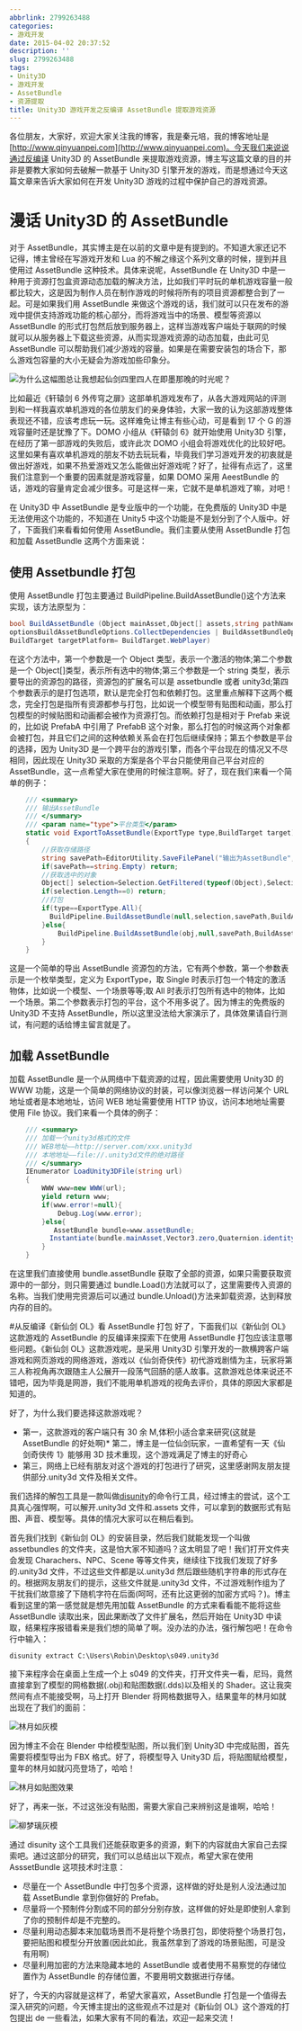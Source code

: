 ```yaml
---
abbrlink: 2799263488
categories:
- 游戏开发
date: 2015-04-02 20:37:52
description: ''
slug: 2799263488
tags:
- Unity3D
- 游戏开发
- AssetBundle
- 资源提取
title: Unity3D 游戏开发之反编译 AssetBundle 提取游戏资源
---
```


各位朋友，大家好，欢迎大家关注我的博客，我是秦元培，我的博客地址是[http://www.qinyuanpei.com](http://www.qinyuanpei.com)。今天我们来说说通过反编译 Unity3D 的 AssetBundle 来提取游戏资源，博主写这篇文章的目的并非是要教大家如何去破解一款基于 Unity3D 引擎开发的游戏，而是想通过今天这篇文章来告诉大家如何在开发 Unity3D 游戏的过程中保护自己的游戏资源。

<!--more-->

# 漫话 Unity3D 的 AssetBundle
对于 AssetBundle，其实博主是在以前的文章中是有提到的。不知道大家还记不记得，博主曾经在写游戏开发和 Lua 的不解之缘这个系列文章的时候，提到并且使用过 AssetBundle 这种技术。具体来说呢，AssetBundle 在 Unity3D 中是一种用于资源打包盒资源动态加载的解决方法，比如我们平时玩的单机游戏容量一般都比较大，这是因为制作人员在制作游戏的时候将所有的项目资源都整合到了一起。可是如果我们用 AssetBundle 来做这个游戏的话，我们就可以只在发布的游戏中提供支持游戏功能的核心部分，而将游戏当中的场景、模型等资源以 AssetBundle 的形式打包然后放到服务器上，这样当游戏客户端处于联网的时候就可以从服务器上下载这些资源，从而实现游戏资源的动态加载，由此可见 AssetBundle 可以帮助我们减少游戏的容量。如果是在需要安装包的场合下，那么游戏包容量的大小无疑会为游戏加些印象分。

![为什么这幅图总让我想起仙剑四里四人在即墨那晚的时光呢？](https://ww1.sinaimg.cn/large/4c36074fly1fz05d2nsnpj20rs0fn457.jpg)

比如最近《轩辕剑 6 外传穹之扉》这部单机游戏发布了，从各大游戏网站的评测到和一样我喜欢单机游戏的各位朋友们的亲身体验，大家一致的认为这部游戏整体表现还不错，应该考虑玩一玩。这样难免让博主有些心动，可是看到 17 个 G 的游戏容量时还是犹豫了下。DOMO 小组从《轩辕剑 6》就开始使用 Unity3D 引擎，在经历了第一部游戏的失败后，或许此次 DOMO 小组会将游戏优化的比较好吧。这里如果有喜欢单机游戏的朋友不妨去玩玩看，毕竟我们学习游戏开发的初衷就是做出好游戏，如果不热爱游戏又怎么能做出好游戏呢？好了，扯得有点远了，这里我们注意到一个重要的因素就是游戏容量，如果 DOMO 采用 AeestBundle 的话，游戏的容量肯定会减少很多。可是这样一来，它就不是单机游戏了嘛，对吧！

在 Unity3D 中 AssetBundle 是专业版中的一个功能，在免费版的 Unity3D 中是无法使用这个功能的，不知道在 Unity5 中这个功能是不是划分到了个人版中。好了，下面我们来看看如何使用 AssetBundle。我们主要从使用 AssetBundle 打包和加载 AssetBundle 这两个方面来说：

## 使用 Assetbundle 打包
使用 AssetBundle 打包主要通过 BuildPipeline.BuildAssetBundle()这个方法来实现，该方法原型为：
```C#
bool BuildAssetBundle (Object mainAsset,Object[] assets,string pathName, BuildAssetBundleOptions 
optionsBuildAssetBundleOptions.CollectDependencies | BuildAssetBundleOptions.CompleteAssets,
BuildTarget targetPlatform= BuildTarget.WebPlayer)  
```
在这个方法中，第一个参数是一个 Object 类型，表示一个激活的物体;第二个参数是一个 Object[]类型，表示所有选中的物体;第三个参数是一个 string 类型，表示要导出的资源包的路径，资源包的扩展名可以是 assetbundle 或者 unity3d;第四个参数表示的是打包选项，默认是完全打包和依赖打包。这里重点解释下这两个概念，完全打包是指所有资源都参与打包，比如说一个模型带有贴图和动画，那么打包模型的时候贴图和动画都会被作为资源打包。而依赖打包是相对于 Prefab 来说的，比如说 PrefabA 中引用了 PrefabB 这个对象，那么打包的时候这两个对象都会被打包，并且它们之间的这种依赖关系会在打包后继续保持；第五个参数是平台的选择，因为 Unity3D 是一个跨平台的游戏引擎，而各个平台现在的情况又不尽相同，因此现在 Unity3D 采取的方案是各个平台只能使用自己平台对应的 AssetBundle，这一点希望大家在使用的时候注意啊。好了，现在我们来看一个简单的例子：
```C#
    /// <summary>
    /// 输出AssetBundle
    /// </summary>
    /// <param name="type">平台类型</param>
    static void ExportToAssetBundle(ExportType type,BuildTarget target)
    {
        //获取存储路径
        string savePath=EditorUtility.SaveFilePanel("输出为AssetBundle","","New Resource","unity3d");
        if(savePath==string.Empty) return;
        //获取选中的对象
        Object[] selection=Selection.GetFiltered(typeof(Object),SelectionMode.DeepAssets);
        if(selection.Length==0) return;
        //打包
        if(type==ExportType.All){
          BuildPipeline.BuildAssetBundle(null,selection,savePath,BuildAssetBundleOptions.CollectDependencies,target);
        }else{
            BuildPipeline.BuildAssetBundle(obj,null,savePath,BuildAssetBundleOptions.CollectDependencies,target);
        }
    }
```
这是一个简单的导出 AssetBundle 资源包的方法，它有两个参数，第一个参数表示是一个枚举类型，定义为 ExportType，取 Single 时表示打包一个特定的激活物体，比如说一个模型、一个场景等等;取 All 时表示打包所有选中的物体，比如一个场景。第二个参数表示打包的平台，这个不用多说了。因为博主的免费版的 Unity3D 不支持 AssetBundle，所以这里没法给大家演示了，具体效果请自行测试，有问题的话给博主留言就是了。

## 加载 AssetBundle
加载 AssetBundle 是一个从网络中下载资源的过程，因此需要使用 Unity3D 的 WWW 功能，这是一个简单的网络协议的封装，可以像浏览器一样访问某个 URL 地址或者是本地地址，访问 WEB 地址需要使用 HTTP 协议，访问本地地址需要使用 File 协议。我们来看一个具体的例子：
```C#
    /// <summary>
    /// 加载一个unity3d格式的文件
    /// WEB地址——http://server.com/xxx.unity3d
    /// 本地地址——file://.unity3d文件的绝对路径
    /// </summary>
    IEnumerator LoadUnity3DFile(string url)
    {
        WWW www=new WWW(url);
        yield return www;
        if(www.error!=null){
            Debug.Log(www.error);
        }else{
           AssetBundle bundle=www.assetBundle;
          Instantiate(bundle.mainAsset,Vector3.zero,Quaternion.identity);
        }
    }
```
在这里我们直接使用 bundle.assetBundle 获取了全部的资源，如果只需要获取资源中的一部分，则只需要通过 bundle.Load()方法就可以了，这里需要传入资源的名称。当我们使用完资源后可以通过 bundle.Unload()方法来卸载资源，达到释放内存的目的。

#从反编译《新仙剑 OL》看 AssetBundle 打包
好了，下面我们以《新仙剑 OL》这款游戏的 AssetBundle 的反编译来探索下在使用 AssetBundle 打包应该注意哪些问题。《新仙剑 OL》这款游戏呢，是采用 Unity3D 引擎开发的一款横跨客户端游戏和网页游戏的网络游戏，游戏以《仙剑奇侠传》初代游戏剧情为主，玩家将第三人称视角再次跟随主人公展开一段荡气回肠的感人故事。这款游戏总体来说还不错吧，因为毕竟是网游，我们不能用单机游戏的视角去评价，具体的原因大家都是知道的。

好了，为什么我们要选择这款游戏呢？
* 第一，这款游戏的客户端只有 30 余 M,体积小适合拿来研究(这就是 AssetBundle 的好处啊)* 第二，博主是一位仙剑玩家，一直希望有一天《仙剑奇侠传 1》能够用 3D 技术重现，这个游戏满足了博主的好奇心
* 第三，网络上已经有朋友对这个游戏的打包进行了研究，这里感谢网友朋友提供部分.unity3d 文件及相关文件。

我们选择的解包工具是一款叫做[disunity](https://github.com/ata4/disunity)的命令行工具，经过博主的尝试，这个工具真心强悍啊，可以解开.unity3d 文件和.assets 文件，可以拿到的数据形式有贴图、声音、模型等。具体的情况大家可以在稍后看到。

首先我们找到《新仙剑 OL》的安装目录，然后我们就能发现一个叫做 assetbundles 的文件夹，这是怕大家不知道吗？这太明显了吧！我们打开文件夹会发现 Charachers、NPC、Scene 等等文件夹，继续往下找我们发现了好多的.unity3d 文件，不过这些文件都是以.unity3d 然后跟些随机字符串的形式存在的。根据网友朋友们的提示，这些文件就是.unity3d 文件，不过游戏制作组为了干扰我们故意接了下随机字符在后面(呵呵，还有比这更弱的加密方式吗？)。博主看到这里的第一感觉就是想先用加载 AssetBundle 的方式来看看能不能将这些 AssetBundle 读取出来，因此果断改了文件扩展名，然后开始在 Unity3D 中读取，结果程序报错看来是我们想的简单了啊。没办法的办法，强行解包吧！在命令行中输入：
```Sheel
disunity extract C:\Users\Robin\Desktop\s049.unity3d
```
接下来程序会在桌面上生成一个上 s049 的文件夹，打开文件夹一看，尼玛，竟然直接拿到了模型的网格数据(.obj)和贴图数据(.dds)以及相关的 Shader。这让我突然间有点不能接受啊，马上打开 Blender 将网格数据导入，结果童年的林月如就出现在了我们的面前：

![林月如灰模](https://ww1.sinaimg.cn/large/4c36074fly1fz01ykrzepj20l70dpwfe.jpg)

因为博主不会在 Blender 中给模型贴图，所以我们到 Unity3D 中完成贴图，首先需要将模型导出为 FBX 格式。好了，将模型导入 Unity3D 后，将贴图赋给模型，童年的林月如就闪亮登场了，哈哈！

![林月如贴图效果](https://ww1.sinaimg.cn/large/4c36074fly1fyzcuaxphej20k10h70vr.jpg)

好了，再来一张，不过这张没有贴图，需要大家自己来辨别这是谁啊，哈哈！

![柳梦璃灰模](https://ww1.sinaimg.cn/large/4c36074fly1fyzcu53oytj20hj0fdmyd.jpg)

通过 disunity 这个工具我们还能获取更多的资源，剩下的内容就由大家自己去探索吧。通过这部分的研究，我们可以总结出以下观点，希望大家在使用 AsssetBundle 这项技术时注意：
* 尽量在一个 AssetBundle 中打包多个资源，这样做的好处是别人没法通过加载 AssetBundle 拿到你做好的 Prefab。
* 尽量将一个预制件分割成不同的部分分别存放，这样做的好处是即使别人拿到了你的预制件却是不完整的。
* 尽量利用动态脚本来加载场景而不是将整个场景打包，即使将整个场景打包，要把贴图和模型分开放置(因此如此，我虽然拿到了游戏的场景贴图，可是没有用啊)
* 尽量利用加密的方法来隐藏本地的 AssetBundle 或者使用不易察觉的存储位置作为 AssetBundle 的存储位置，不要用明文数据进行存储。

好了，今天的内容就是这样了，希望大家喜欢，AssetBundle 打包是一个值得去深入研究的问题，今天博主提出的这些观点不过是对《新仙剑 OL》这个游戏的打包提出 de 一些看法，如果大家有不同的看法，欢迎一起来交流！
